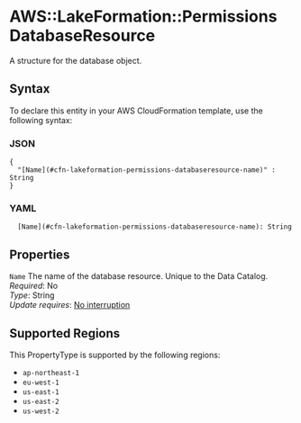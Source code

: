 # AWS::LakeFormation::Permissions DatabaseResource<a name="aws-properties-lakeformation-permissions-databaseresource"></a>

A structure for the database object\.

## Syntax<a name="aws-properties-lakeformation-permissions-databaseresource-syntax"></a>

To declare this entity in your AWS CloudFormation template, use the following syntax:

### JSON<a name="aws-properties-lakeformation-permissions-databaseresource-syntax.json"></a>

```
{
  "[Name](#cfn-lakeformation-permissions-databaseresource-name)" : String
}
```

### YAML<a name="aws-properties-lakeformation-permissions-databaseresource-syntax.yaml"></a>

```
  [Name](#cfn-lakeformation-permissions-databaseresource-name): String
```

## Properties<a name="aws-properties-lakeformation-permissions-databaseresource-properties"></a>

`Name`  <a name="cfn-lakeformation-permissions-databaseresource-name"></a>
The name of the database resource\. Unique to the Data Catalog\.  
*Required*: No  
*Type*: String  
*Update requires*: [No interruption](https://docs.aws.amazon.com/AWSCloudFormation/latest/UserGuide/using-cfn-updating-stacks-update-behaviors.html#update-no-interrupt)

## Supported Regions

This PropertyType is supported by the following regions:

- `ap-northeast-1`
- `eu-west-1`
- `us-east-1`
- `us-east-2`
- `us-west-2`
